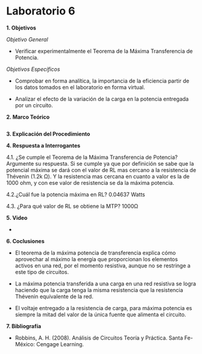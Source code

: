 # Laboratorio 6

__1. Objetivos__

*Objetivo General*

* Verificar experimentalmente el Teorema de la Máxima Transferencia de Potencia.

*Objetivos Específicos*

* Comprobar en forma analítica, la importancia de la eficiencia partir de los datos tomados en el laboratorio en forma virtual.

* Analizar  el  efecto  de  la  variación  de  la  carga  en  la  potencia  entregada  por  un circuito.


__2. Marco Teórico__ 

![]()

__3. Explicación del Procedimiento__




__4. Respuesta a Interrogantes__

4.1. ¿Se cumple el Teorema de la Máxima Transferencia de Potencia? Argumente su respuesta.
Si se cumple ya que por definición se sabe que la potencial máxima se dará con el valor de RL mas cercano a la resistencia de Thévenin (1.2k Ω). Y la resistencia mas cercana en cuanto a valor es la de 1000 ohm, y con ese valor de resistencia se da la máxima potencia.

4.2.¿Cuál fue la potencia máxima en RL?  0.04637 Watts

4.3. ¿Para qué valor de RL se obtiene la MTP?  1000Ω



__5. Video__

* 

__6. Coclusiones__ 

* El  teorema  de  la  máxima  potencia  de  transferencia  explica  cómo  aprovechar  al máximo  la  energía  que  proporcionan  los  elementos  activos  en  una  red,  por  el momento resistiva, aunque no se restringe a este tipo de circuitos.

* La máxima potencia transferida a una carga en una red resistiva se logra haciendo que la carga tenga la misma resistencia que la resistencia Thévenin equivalente de la red.

* El voltaje entregado a la resistencia de carga, para máxima potencia es siempre la mitad del valor de la única fuente que alimenta el circuito.


__7. Bibliografía__

* Robbins, A. H. (2008). Análisis de Circuitos Teoría y Práctica. Santa Fe-México: Cengage Learning.
